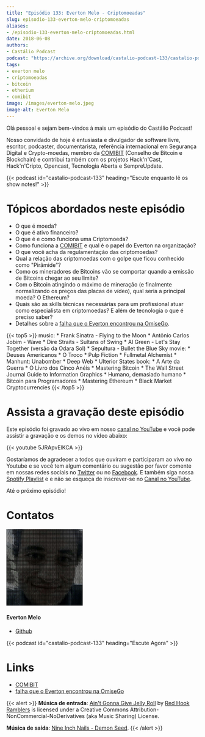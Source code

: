 ```yaml
---
title: "Episódio 133: Everton Melo - Criptomoeadas"
slug: episodio-133-everton-melo-criptomoeadas
aliases:
- /episodio-133-everton-melo-criptomoeadas.html
date: 2018-06-08
authors:
- Castálio Podcast
podcast: "https://archive.org/download/castalio-podcast-133/castalio-podcast-133.mp3"
tags:
- everton melo
- criptomoeadas
- bitcoin
- etherium
- comibit
image: /images/everton-melo.jpeg
image-alt: Everton Melo
---
```


Olá pessoal e sejam bem-vindos à mais um episódio do Castálio Podcast!

Nosso convidado de hoje é entusiasta e divulgador de software livre, escritor,
podcaster, documentarista, referência internacional em Segurança Digital e
Crypto-moedas, membro da [COMIBIT](http://comibit.org/) (Conselho de Bitcoin e
Blockchain) e contribui também com os projetos Hack\'n\'Cast, Hack\'n\'Cripto,
Opencast, Tecnologia Aberta e SempreUpdate.

<div class="clearfix"></div>

{{< podcast id="castalio-podcast-133" heading="Escute enquanto lê os show notes!" >}}

# Tópicos abordados neste episódio

- O que é moeda?
- O que é ativo financeiro?
- O que é e como funciona uma Criptomoeda?
- Como funciona a [COMIBIT](http://comibit.org/) e qual é o papel do
    Everton na organização?
- O que você acha da regulamentação das criptomoedas?
- Qual a relação das criptomoedas com o golpe que ficou conhecido como
    "Pirâmide"?
- Como os mineradores de Bitcoins vão se comportar quando a emissão de
    Bitcoins chegar ao seu limite?
- Com o Bitcoin atingindo o máximo de mineração (e finalmente
    normalizando os preços das placas de vídeo), qual seria a principal
    moeda? O Ethereum?
- Quais são as skills técnicas necessárias para um profissional atuar
    como especialista em criptomoedas? E além de tecnologia o que é
    preciso saber?
- Detalhes sobre a [falha que o Everton encontrou na
    OmiseGo](https://github.com/omise/omise-php/issues/74).

{{< top5 >}}
music:
    * Frank Sinatra - Flying to the Moon
    * Antônio Carlos Jobim - Wave
    * Dire Straits - Sultans of Swing
    * Al Green - Let's Stay Together (versão da Odara Sol)
    * Sepultura - Bullet the Blue Sky
movie:
    * Deuses Americanos
    * O Troco
    * Pulp Fiction
    * Fullmetal Alchemist
    * Manhunt: Unabomber
    * Deep Web
    * Ulterior States
book:
    * A Arte da Guerra
    * O Livro dos Cinco Anéis
    * Mastering Bitcoin
    * The Wall Street Journal Guide to Information Graphics
    * Humano, demasiado humano
    * Bitcoin para Programadores
    * Mastering Ethereum
    * Black Market Cryptocurrencies
{{< /top5 >}}

# Assista a gravação deste episódio

Este episódio foi gravado ao vivo em nosso [canal no
YouTube](http://youtube.com/castaliopodcast) e você pode assistir a gravação e
os demos no vídeo abaixo:

{{< youtube 5JRApvElKCA >}}

Gostaríamos de agradecer a todos que ouviram e participaram ao vivo no Youtube
e se você tem algum comentário ou sugestão por favor comente em nossas redes
sociais no [Twitter](https://twitter.com/castaliopod) ou no
[Facebook](https://www.facebook.com/castaliopod). E também siga nossa [Spotify
Playlist](https://open.spotify.com/user/elyezermr/playlist/0PDXXZRXbJNTPVSnopiMXg)
e e não se esqueça de inscrever-se no [Canal no
YouTube](http://youtube.com/castaliopodcast).

Até o próximo episódio!

# Contatos

<div class="row">
    <div class="col-md-6">
        <p>
        <div class="media">
        <div class="media-left">
            <img class="media-object rounded-circle img-thumbnail" src="/images/everton-melo.jpeg" alt="Everton Melo" width="200px">
        </div>
        <div class="media-body">
            <h4 class="media-heading">Everton Melo</h4>
            <ul class="list-unstyled">
                <li><i class="bi bi-github"></i> <a href="https://github.com/EvertonMelo">Github</a></li>
            </ul>
        </div>
        </div>
        </p>
    </div>
</div>

{{< podcast id="castalio-podcast-133" heading="Escute Agora" >}}

# Links

- [COMIBIT](http://comibit.org/)
- [falha que o Everton encontrou na OmiseGo](https://github.com/omise/omise-php/issues/74)

{{< alert >}}
**Música de entrada**: [Ain\'t Gonna Give Jelly
Roll](http://freemusicarchive.org/music/Red_Hook_Ramblers/Live__WFMU_on_Antique_Phonograph_Music_Program_with_MAC_Feb_8_2011/Red_Hook_Ramblers_-_12_-_Aint_Gonna_Give_Jelly_Roll)
by [Red Hook Ramblers](http://www.redhookramblers.com/) is licensed under a
Creative Commons Attribution-NonCommercial-NoDerivatives (aka Music Sharing)
License.

**Música de saída**: [Nine Inch Nails - Demon
Seed](http://freemusicarchive.org/music/Nine_Inch_Nails/The_Slip/Demon_Seed).
{{< /alert >}}
